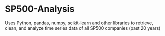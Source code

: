 # SP500-Analysis
Uses Python, pandas, numpy, scikit-learn and other libraries to retrieve, clean, and analyze time series data of all SP500 companies (past 20 years)
